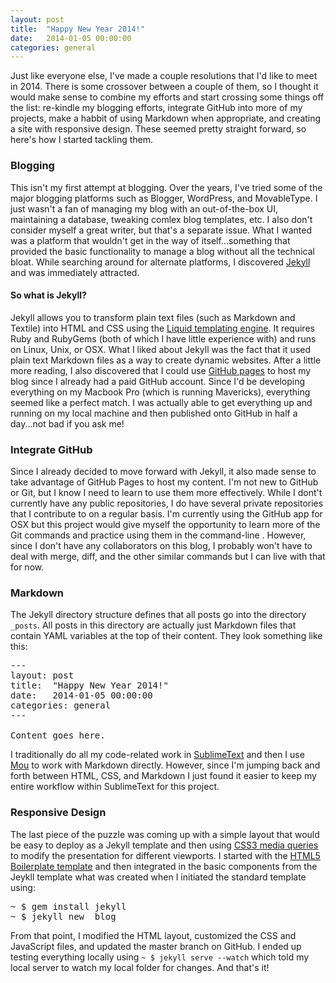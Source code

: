 ```yaml
---
layout: post
title:  "Happy New Year 2014!"
date:   2014-01-05 00:00:00
categories: general
---
```


Just like everyone else, I've made a couple resolutions that I'd like to meet in 2014. There is some crossover between a couple of them, so I thought it would make sense to combine my efforts and start crossing some things off the list: re-kindle my blogging efforts, integrate GitHub into more of my projects, make a habbit of using Markdown when appropriate, and creating a site with responsive design. These seemed pretty straight forward, so here's how I started tackling them.

### Blogging

This isn't my first attempt at blogging. Over the years, I've tried some of the major blogging platforms such as Blogger, WordPress, and MovableType. I just wasn't a fan of managing my blog with an out-of-the-box UI, maintaining a database, tweaking comlex blog templates, etc. I also don't consider myself a great writer, but that's a separate issue. What I wanted was a platform that wouldn't get in the way of itself...something that provided the basic functionality to manage a blog without all the technical bloat. While searching around for alternate platforms, I discovered [Jekyll](http://www.jekyllrb.com/) and was immediately attracted.

#### So what is Jekyll?

Jekyll allows you to transform plain text files (such as Markdown and Textile) into HTML and CSS using the [Liquid templating engine](http://docs.shopify.com/themes/liquid-basics/). It requires Ruby and RubyGems (both of which I have little experience with) and runs on Linux, Unix, or OSX. What I liked about Jekyll was the fact that it used plain text Markdown files as a way to create dynamic websites. After a little more reading, I also discovered that I could use [GitHub pages](http://pages.github.com/) to host my blog since I already had a paid GitHub account. Since I'd be developing everything on my Macbook Pro (which is running Mavericks), everything seemed like a perfect match. I was actually able to get everything up and running on my local machine and then published onto GitHub in half a day...not bad if you ask me!

### Integrate GitHub

Since I already decided to move forward with Jekyll, it also made sense to take advantage of GitHub Pages to host my content. I'm not new to GitHub or Git, but I know I need to learn to use them more effectively. While I dont't currently have any public repositories, I do have several private repositories that I contribute to on a regular basis. I'm currently using the GitHub app for OSX but this project would give myself the opportunity to learn more of the Git commands and practice using them in the command-line . However, since I don't have any collaborators on this blog, I probably won't have to deal with merge, diff, and the other similar commands but I can live with that for now.

### Markdown

The Jekyll directory structure defines that all posts go into the directory <code>_posts</code>. All posts in this directory are actually just Markdown files that contain YAML variables at the top of their content. They look something like this:

<pre>
---
layout: post
title:  "Happy New Year 2014!"
date:   2014-01-05 00:00:00
categories: general
---

Content goes here.
</pre>

I traditionally do all my code-related work in [SublimeText](http://www.sublimetext.com/) and then I use [Mou](http://mouapp.com/) to work with Markdown directly. However, since I'm jumping back and forth between HTML, CSS, and Markdown I just found it easier to keep my entire workflow within SublimeText for this project.

### Responsive Design

The last piece of the puzzle was coming up with a simple layout that would be easy to deploy as a Jekyll template and then using [CSS3 media queries](http://www.htmlgoodies.com/html5/tutorials/an-introduction-to-css3-media-queries.html) to modify the presentation for different viewports. I started with the [HTML5 Boilerplate template](http://html5boilerplate.com/) and then integrated in the basic components from the Jeykll template what was created when I initiated the standard template using:

<pre>
~ $ gem install jekyll
~ $ jekyll new _blog
</pre>

From that point, I modified the HTML layout, customized the CSS and JavaScript files, and updated the master branch on GitHub. I ended up testing everything locally using <code>~ $ jekyll serve --watch</code> which told my local server to watch my local folder for changes. And that's it!